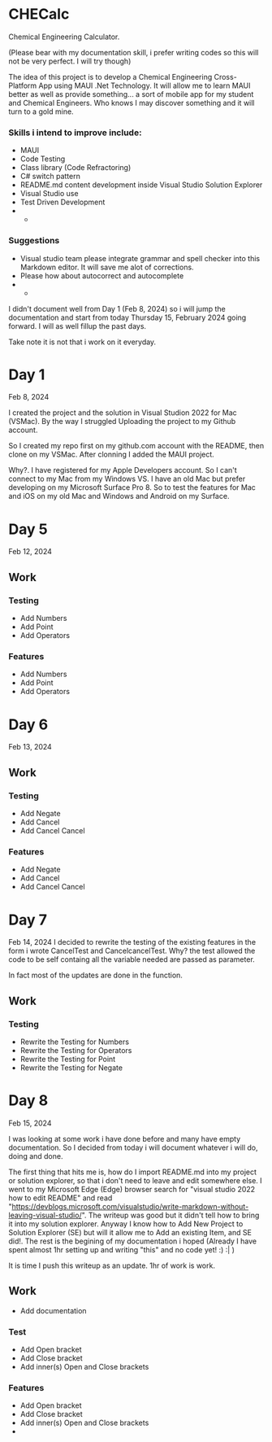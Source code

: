 # CHECalc
Chemical Engineering Calculator.

(Please bear with my documentation skill, i prefer writing codes so this will not be very perfect. I will try though)

The idea of this project is to develop a Chemical Engineering Cross-Platform App using MAUI .Net Technology. It will allow me to learn MAUI better as well as provide something... a sort of mobile app for my student and Chemical Engineers.
Who knows I may discover something and it will turn to a gold mine.

### Skills i intend to improve include:
* MAUI
* Code Testing
* Class library (Code Refractoring)
* C# switch pattern
* README.md content development inside Visual Studio Solution Explorer
* Visual Studio use
* Test Driven Development
* *


### Suggestions
* Visual studio team please integrate grammar and spell checker into this Markdown editor. It will save me alot of corrections.
* Please how about autocorrect and autocomplete
* *

I didn't document well from Day 1 (Feb 8, 2024) so i will jump the documentation and start from today Thursday 15, February 2024 going forward. I will as well fillup the past days.


Take note it is not that i work on it everyday.

# Day 1
Feb 8, 2024

I created the project and the solution in Visual Studion 2022 for Mac (VSMac). By the way I struggled Uploading the project to my Github account.

So I created my repo first on my github.com account with the README, then clone on my VSMac. After clonning I added the MAUI project.

Why?. I have registered for my Apple Developers account. So I can't connect to my Mac from my Windows VS. I have an old Mac but prefer developing on my Microsoft Surface Pro 8. So to test the features for Mac and iOS on my old Mac and Windows and Android on my Surface. 



# Day 5
Feb 12, 2024
## Work

### Testing
- Add Numbers
- Add Point
- Add Operators

### Features
- Add Numbers
- Add Point
- Add Operators



# Day 6
Feb 13, 2024

## Work

### Testing
- Add Negate
- Add Cancel
- Add Cancel Cancel

### Features
- Add Negate
- Add Cancel 
- Add Cancel Cancel



# Day 7
Feb 14, 2024
I decided to rewrite the testing of the existing features in the form i wrote CancelTest and CancelcancelTest.
Why? the test allowed the code to be self containg all the variable needed are passed as parameter. 

In fact most of the updates are done in the function.
## Work

### Testing
- Rewrite the Testing for Numbers
- Rewrite the Testing for Operators
- Rewrite the Testing for Point
- Rewrite the Testing for Negate



# Day 8
Feb 15, 2024

I was looking at some work i have done before and many have empty documentation. So I decided from today i will document whatever i will do, doing and done.

The first thing that hits me is, how do I import README.md into my project or solution explorer, so that i don't need to leave and edit somewhere else. 
I went to my Microsoft Edge (Edge) browser search for "visual studio 2022 how to edit README" and read "https://devblogs.microsoft.com/visualstudio/write-markdown-without-leaving-visual-studio/". 
The writeup was good but it didn't tell how to bring it into my solution explorer. Anyway I know how to Add New Project to Solution Explorer (SE) but will it allow me to Add an existing Item, and SE did!.
The rest is the begining of my documentation i hoped (Already I have spent almost 1hr setting up and writing "this" and no code yet! :) :| )

It is time I push this writeup as an update. 1hr of work is work.

## Work
- Add documentation

### Test
- Add Open bracket 
- Add Close bracket
- Add inner(s) Open and Close brackets

### Features
- Add Open bracket 
- Add Close bracket
- Add inner(s) Open and Close brackets
- 










